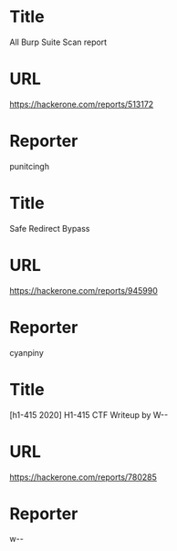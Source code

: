 # Title
All Burp Suite Scan report
# URL 
https://hackerone.com/reports/513172
# Reporter 
punitcingh

# Title
Safe Redirect Bypass 
# URL 
https://hackerone.com/reports/945990
# Reporter 
cyanpiny

# Title
[h1-415 2020] H1-415 CTF Writeup by W--
# URL 
https://hackerone.com/reports/780285
# Reporter 
w--

